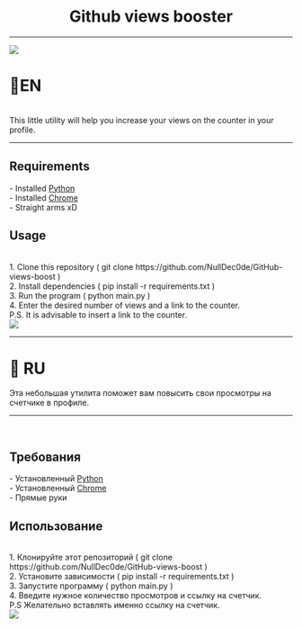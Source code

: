 <h1 align="center">Github views booster</h1><hr>
<img src="https://user-images.githubusercontent.com/54909376/203356843-6d68b53a-5090-4435-8ac4-38d65851ab73.png"/>
<h1>📌EN</h1>
</br>This little utility will help you increase your views on the counter in your profile.
<hr>
<h2>​Requirements</h2>
- Installed <a href="https://www.python.org/">Python</a></br>
- Installed <a href="https://www.google.com/intl/en/chrome/">Chrome</a></br>
- Straight arms xD</br>
<h2>​Usage</h2>
</br>1. Clone this repository ( git clone https://github.com/NullDec0de/GitHub-views-boost )</br>
2. Install dependencies ( pip install -r requirements.txt )</br>
3. Run the program ( python main.py )</br>
4. Enter the desired number of views and a link to the counter.</br>
P.S. It is advisable to insert a link to the counter.</br>
<img src="https://user-images.githubusercontent.com/54909376/203361203-ab957625-af6b-4eda-81a9-c1de86dd6143.png"/></br>
<hr>
<h1>📌 RU</h1>
Эта небольшая утилита поможет вам повысить свои просмотры на счетчике в профиле.</br>
<hr>
</br>
<h2>​Требования</h2>
- Установленный <a href="https://www.python.org/">Python</a></br>
- Установленный  <a href="https://www.google.com/intl/ru/chrome/">Chrome</a></br>
- Прямые руки</br>
<h2>​Использование</h2>
</br>
1. Клонируйте этот репозиторий ( git clone https://github.com/NullDec0de/GitHub-views-boost )</br>
2. Установите зависимости ( pip install -r requirements.txt )</br>
3. Запустите программу ( python main.py )</br>
4. Введите нужное количество просмотров и ссылку на счетчик.</br>
P.S Желательно вставлять именно ссылку на счетчик.</br>
<img src="https://user-images.githubusercontent.com/54909376/203357355-67c31ca7-9ed7-41bb-895d-6ed7da52bd40.png"/>
